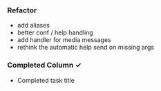 ### Refactor
- add aliases
- better conf / help handling
- add handler for media messages
- rethink the automatic help send on missing args

### Completed Column ✓
- Completed task title  